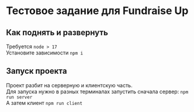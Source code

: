 # Тестовое задание для Fundraise Up

## Как поднять и развернуть

Требуется `node > 17`  
Установите зависимости `npm i`  

## Запуск проекта

Проект разбит на серверную и клиентскую часть.  
Для запуска нужно в разных терминалах запустить сначала сервер: `npm run server`  
А затем клиент `npm run client`
